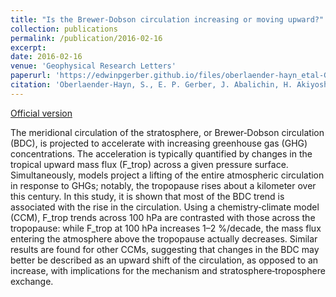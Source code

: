 ```yaml
---
title: "Is the Brewer‐Dobson circulation increasing or moving upward?"
collection: publications
permalink: /publication/2016-02-16
excerpt: 
date: 2016-02-16
venue: 'Geophysical Research Letters'
paperurl: 'https://edwinpgerber.github.io/files/oberlaender-hayn_etal-GRL-2016.pdf'
citation: 'Oberlaender-Hayn, S., E. P. Gerber, J. Abalichin, H. Akiyoshi, A. Kerschbaumer, A. Kubin, M. Kunze, U. Langematz, S. Meul, M. Michou, O. Morgenstern and L. D. Oman, 2016: Is the Brewer-Dobson circulation increasing, or moving upward? <i>Geophys. Res. Lett.</i>, <b>43</b>, doi:10.1002/2015GL067545.'
---
```


[Official version](http://dx.doi.org/10.1002/2015GL067545)

The meridional circulation of the stratosphere, or Brewer‐Dobson circulation (BDC), is projected to accelerate with increasing greenhouse gas (GHG) concentrations. The acceleration is typically quantified by changes in the tropical upward mass flux (F_trop) across a given pressure surface. Simultaneously, models project a lifting of the entire atmospheric circulation in response to GHGs; notably, the tropopause rises about a kilometer over this century. In this study, it is shown that most of the BDC trend is associated with the rise in the circulation. Using a chemistry‐climate model (CCM), F_trop trends across 100 hPa are contrasted with those across the tropopause: while F_trop at 100 hPa increases 1–2 %/decade, the mass flux entering the atmosphere above the tropopause actually decreases. Similar results are found for other CCMs, suggesting that changes in the BDC may better be described as an upward shift of the circulation, as opposed to an increase, with implications for the mechanism and stratosphere‐troposphere exchange.

